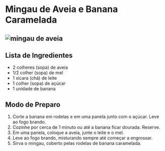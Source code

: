 # Mingau de Aveia e Banana Caramelada

##   ![mingau de aveia](/imagens/mingau-de-aveia-e-banana-caramelada-1.jpeg)

## Lista de Ingredientes

- 2 colheres (sopa) de aveia
- 1/2 colher (sopa) de mel
- 1 xícara (chá) de leite
- 1 colher (sopa) de açúcar
- 1 unidade de banana

## Modo de Preparo

1. Corte a banana em rodelas e em uma panela junto com o açúcar. Leve ao fogo brando.
2. Cozinhe por cerca de 1 minuto ou até a banana ficar dourada. Reserve.
3. Em uma panela, coloque a aveia, junte o leite e o mel.
4. Leve ao fogo brando, misturando sempre até começar a engrossar.
5. Sirva o mingau, coberto pelas rodelas de banana caramelada.
